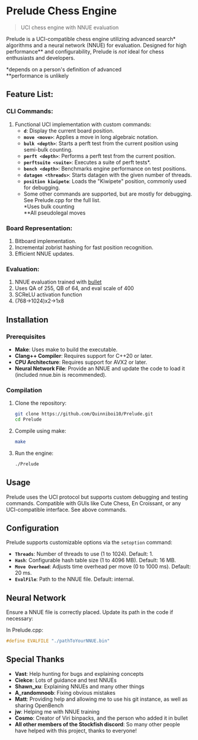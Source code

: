 # Prelude Chess Engine

> UCI chess engine with NNUE evaluation

Prelude is a UCI-compatible chess engine utilizing advanced search\* algorithms and a neural network (NNUE) for evaluation. Designed for high performance\*\* and configurability, Prelude is *not* ideal for chess enthusiasts and developers.

*depends on a person's definition of advanced  
**performance is unlikely

## Feature List:

### CLI Commands:

1. Functional UCI implementation with custom commands:
   - **`d`**: Display the current board position.
   - **`move <move>`**: Applies a move in long algebraic notation.
   - **`bulk <depth>`**: Starts a perft test from the current position using semi-bulk counting.
   - **`perft <depth>`**: Performs a perft test from the current position.
   - **`perftsuite <suite>`**: Executes a suite of perft tests*.
   - **`bench <depth>`**: Benchmarks engine performance on test positions.
   - **`datagen <threads>`**: Starts datagen with the given number of threads.
   - **`position kiwipete`**: Loads the "Kiwipete" position, commonly used for debugging.
   - Some other commands are supported, but are mostly for debugging. See Prelude.cpp for the full list.  
*Uses bulk counting  
\*\*All pseudolegal moves  

### Board Representation:

1. Bitboard implementation.
2. Incremental zobrist hashing for fast position recognition.
3. Efficient NNUE updates.

### Evaluation:

1. NNUE evaluation trained with [bullet](https://github.com/jw1912/bullet)
2. Uses QA of 255, QB of 64, and eval scale of 400
3. SCReLU activation function
4. (768->1024)x2->1x8

## Installation

### Prerequisites

- **Make**: Uses make to build the executable.
- **Clang++ Compiler**: Requires support for C++20 or later.
- **CPU Architecture**: Requires support for AVX2 or later.
- **Neural Network File**: Provide an NNUE and update the code to load it (included nnue.bin is recommended).

### Compilation

1. Clone the repository:

   ```bash
   git clone https://github.com/Quinniboi10/Prelude.git
   cd Prelude
   ```

2. Compile using make:

   ```bash
   make
   ```

3. Run the engine:

   ```bash
   ./Prelude
   ```

## Usage

Prelude uses the UCI protocol but supports custom debugging and testing commands. Compatible with GUIs like Cute Chess, En Croissant, or any UCI-compatible interface. See above commands.

## Configuration

Prelude supports customizable options via the `setoption` command:

- **`Threads`**: Number of threads to use (1 to 1024). Default: 1.
- **`Hash`**: Configurable hash table size (1 to 4096 MB). Default: 16 MB.
- **`Move Overhead`**: Adjusts time overhead per move (0 to 1000 ms). Default: 20 ms.
- **`EvalFile`**: Path to the NNUE file. Default: internal.

## Neural Network

Ensure a NNUE file is correctly placed. Update its path in the code if necessary:

In Prelude.cpp:
```cpp
#define EVALFILE "./pathToYourNNUE.bin"
```

## Special Thanks

- **Vast**: Help hunting for bugs and explaining concepts
- **Ciekce**: Lots of guidance and test NNUEs
- **Shawn\_xu**: Explaining NNUEs and many other things
- **A\_randomnoob**: Fixing obvious mistakes
- **Matt**: Providing help and allowing me to use his git instance, as well as sharing OpenBench
- **jw**: Helping me with NNUE training
- **Cosmo**: Creator of Viri binpacks, and the person who added it in bullet
- **All other members of the Stockfish discord**: So many other people have helped with this project, thanks to everyone!